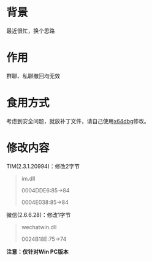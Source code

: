 # 背景

最近很忙，换个思路

# 作用

群聊、私聊撤回均无效

# 食用方式

考虑到安全问题，就放补丁文件，请自己使用[x64dbg](http://x64dbg.com)修改。

# 修改内容

TIM(2.3.1.20994)：修改2字节

> im.dll
>
> 0004DDE6:85->84
>
> 0004E038:85->84

微信(2.6.6.28)：修改1字节

> wechatwin.dll
>
> 0024B18E:75->74

**注意：仅针对Win PC版本**
